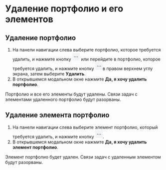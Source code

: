 # Удаление портфолио и его элементов

## Удаление портфолио

1. На панели навигации слева выберите портфолио, которое требуется удалить, и нажмите кнопку <img src="../../../../.gitbook/assets/изображение (176).png" alt="" data-size="line"> или перейдите в портфолио, которое требуется удалить, и нажмите кнопку ![](<../../../../.gitbook/assets/изображение (3).png>)в правом верхнем углу экрана, затем выберите **Удалить**.
2. В открывшемся модальном окне нажмите **Да, я хочу удалить портфолио**.

Портфолио и все его элементы будут удалены. Связи задач с элементами удаленного портфолио будут разорваны.

## Удаление элемента портфолио

1. На панели навигации слева выберите элемент портфолио, который требуется удалить, и нажмите кнопку <img src="../../../../.gitbook/assets/изображение (176).png" alt="" data-size="line">.
2. В открывшемся модальном окне нажмите **Да, я хочу удалить элемент портфолио**.

Элемент портфолио будет удален. Связи задач с удаленным элементом будут разорваны.
